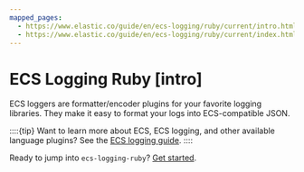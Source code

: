 ```yaml
---
mapped_pages:
  - https://www.elastic.co/guide/en/ecs-logging/ruby/current/intro.html
  - https://www.elastic.co/guide/en/ecs-logging/ruby/current/index.html
---
```


# ECS Logging Ruby [intro]

ECS loggers are formatter/encoder plugins for your favorite logging libraries. They make it easy to format your logs into ECS-compatible JSON.

::::{tip}
Want to learn more about ECS, ECS logging, and other available language plugins? See the [ECS logging guide](ecs-logging://reference/intro.md).
::::


Ready to jump into `ecs-logging-ruby`? [Get started](/reference/setup.md).

